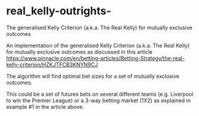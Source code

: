 # real_kelly-outrights-
The generalised Kelly Criterion (a.k.a. The Real Kelly) for mutually exclusive outcomes

An implementation of the generalised Kelly Criterion (a.k.a. The Real Kelly) for mutually exclusive outcomes as discussed
in this article https://www.pinnacle.com/en/betting-articles/Betting-Strategy/the-real-kelly-criterion/HZKJTFCB3KNYN9CJ
 
The algorithm will find optimal bet sizes for a set of mutually exclusive outcomes.

This could be a set of futures bets on several different teams (e.g. Liverpool to win the Premier League) or
a 3-way betting market (1X2) as explained in example #1 in the article above.
